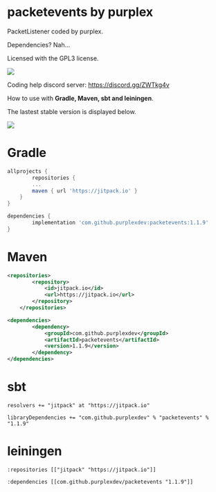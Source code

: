 # packetevents by purplex

PacketListener coded by purplex.

Dependencies? Nah...

Licensed with the GPL3 license.

[![](https://img.shields.io/badge/License-GPLv3-blue.svg)](https://www.gnu.org/licenses/gpl-3.0)

Coding help discord server: https://discord.gg/ZWTkg4v

How to use with **Gradle, Maven, sbt and leiningen**.

The lastest stable version is displayed below. 

[![](https://jitpack.io/v/purplexdev/packetevents.svg)](https://jitpack.io/#purplexdev/packetevents)

# Gradle

```gradle
allprojects {
        repositories {
		...
		maven { url 'https://jitpack.io' }
	}
}

dependencies {
        implementation 'com.github.purplexdev:packetevents:1.1.9'
}
```


# Maven

```xml
<repositories>
        <repository>
            <id>jitpack.io</id>
            <url>https://jitpack.io</url>
        </repository>
    </repositories>

<dependencies>
        <dependency>
            <groupId>com.github.purplexdev</groupId>
            <artifactId>packetevents</artifactId>
            <version>1.1.9</version>
        </dependency>
</dependencies>
```

# sbt

```
resolvers += "jitpack" at "https://jitpack.io"

libraryDependencies += "com.github.purplexdev" % "packetevents" % "1.1.9"	
```

# leiningen
```
:repositories [["jitpack" "https://jitpack.io"]]

:dependencies [[com.github.purplexdev/packetevents "1.1.9"]]	
```



